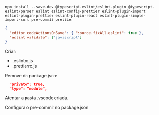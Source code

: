 ```console
npm install --save-dev @typescript-eslint/eslint-plugin @typescript-eslint/parser eslint eslint-config-prettier eslint-plugin-import eslint-plugin-prettier eslint-plugin-react eslint-plugin-simple-import-sort pre-commit prettier
```

```json
{
  "editor.codeActionsOnSave": { "source.fixAll.eslint": true },
  "eslint.validate": ["javascript"]
}
```

Criar:

- .eslintrc.js
- .prettierrc.js

Remove do package.json:

```json
  "private": true,
  "type": "module",
```

Atentar a pasta .vscode criada.

Configura o pre-commit no package.json
